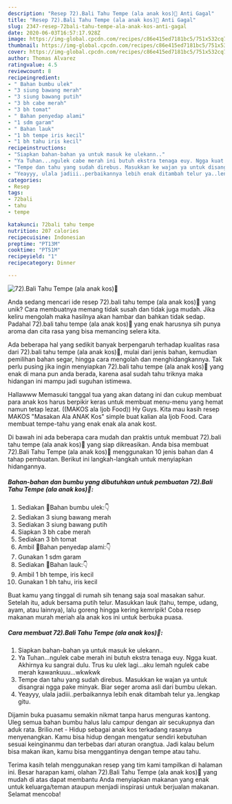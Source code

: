 ```yaml
---
description: "Resep 72).Bali Tahu Tempe (ala anak kos)🍅 Anti Gagal"
title: "Resep 72).Bali Tahu Tempe (ala anak kos)🍅 Anti Gagal"
slug: 2347-resep-72bali-tahu-tempe-ala-anak-kos-anti-gagal
date: 2020-06-03T16:57:17.928Z
image: https://img-global.cpcdn.com/recipes/c86e415ed7181bc5/751x532cq70/72bali-tahu-tempe-ala-anak-kos🍅-foto-resep-utama.jpg
thumbnail: https://img-global.cpcdn.com/recipes/c86e415ed7181bc5/751x532cq70/72bali-tahu-tempe-ala-anak-kos🍅-foto-resep-utama.jpg
cover: https://img-global.cpcdn.com/recipes/c86e415ed7181bc5/751x532cq70/72bali-tahu-tempe-ala-anak-kos🍅-foto-resep-utama.jpg
author: Thomas Alvarez
ratingvalue: 4.5
reviewcount: 8
recipeingredient:
- " Bahan bumbu ulek"
- "3 siung bawang merah"
- "3 siung bawang putih"
- "3 bh cabe merah"
- "3 bh tomat"
- " Bahan penyedap alami"
- "1 sdm garam"
- " Bahan lauk"
- "1 bh tempe iris kecil"
- "1 bh tahu iris kecil"
recipeinstructions:
- "Siapkan bahan-bahan ya untuk masuk ke ulekann.."
- "Ya Tuhan...ngulek cabe merah ini butuh ekstra tenaga euy. Ngga kuat. Akhirnya ku sangrai dulu. Trus ku ulek lagi...aku lemah ngulek cabe merah kawankuuu...wkwkwk"
- "Tempe dan tahu yang sudah direbus. Masukkan ke wajan ya untuk disangrai ngga pake minyak. Biar seger aroma asli dari bumbu ulekan."
- "Yeayyy, ulala jadiii..perbaikannya lebih enak ditambah telur ya..lengkap gitu."
categories:
- Resep
tags:
- 72bali
- tahu
- tempe

katakunci: 72bali tahu tempe 
nutrition: 207 calories
recipecuisine: Indonesian
preptime: "PT13M"
cooktime: "PT51M"
recipeyield: "1"
recipecategory: Dinner

---
```



![72).Bali Tahu Tempe (ala anak kos)🍅](https://img-global.cpcdn.com/recipes/c86e415ed7181bc5/751x532cq70/72bali-tahu-tempe-ala-anak-kos🍅-foto-resep-utama.jpg)

Anda sedang mencari ide resep 72).bali tahu tempe (ala anak kos)🍅 yang unik? Cara membuatnya memang tidak susah dan tidak juga mudah. Jika keliru mengolah maka hasilnya akan hambar dan bahkan tidak sedap. Padahal 72).bali tahu tempe (ala anak kos)🍅 yang enak harusnya sih punya aroma dan cita rasa yang bisa memancing selera kita.

Ada beberapa hal yang sedikit banyak berpengaruh terhadap kualitas rasa dari 72).bali tahu tempe (ala anak kos)🍅, mulai dari jenis bahan, kemudian pemilihan bahan segar, hingga cara mengolah dan menghidangkannya. Tak perlu pusing jika ingin menyiapkan 72).bali tahu tempe (ala anak kos)🍅 yang enak di mana pun anda berada, karena asal sudah tahu triknya maka hidangan ini mampu jadi suguhan istimewa.

Hallawww Memasuki tanggal tua yang akan datang ini dan cukup membuat para anak kos harus berpikir keras untuk membuat menu-menu yang hemat namun tetap lezat. ((MAKOS ala Ijob Food)) Hy Guys. Kita mau kasih resep MAKOS &#34;Masakan Ala ANAK Kos&#34; simple buat kalian ala Ijob Food. Cara membuat tempe-tahu yang enak enak ala anak kost.


Di bawah ini ada beberapa cara mudah dan praktis untuk membuat 72).bali tahu tempe (ala anak kos)🍅 yang siap dikreasikan. Anda bisa membuat 72).Bali Tahu Tempe (ala anak kos)🍅 menggunakan 10 jenis bahan dan 4 tahap pembuatan. Berikut ini langkah-langkah untuk menyiapkan hidangannya.

<!--inarticleads1-->

##### Bahan-bahan dan bumbu yang dibutuhkan untuk pembuatan 72).Bali Tahu Tempe (ala anak kos)🍅:

1. Sediakan  🔵Bahan bumbu ulek:👇
1. Sediakan 3 siung bawang merah
1. Sediakan 3 siung bawang putih
1. Siapkan 3 bh cabe merah
1. Sediakan 3 bh tomat
1. Ambil  🔵Bahan penyedap alami:👇
1. Gunakan 1 sdm garam
1. Sediakan  🔵Bahan lauk:👇
1. Ambil 1 bh tempe, iris kecil
1. Gunakan 1 bh tahu, iris kecil


Buat kamu yang tinggal di rumah sih tenang saja soal masakan sahur. Setelah itu, aduk bersama putih telur. Masukkan lauk (tahu, tempe, udang, ayam, atau lainnya), lalu goreng hingga kering kemripik! Coba resep makanan murah meriah ala anak kos ini untuk berbuka puasa. 

<!--inarticleads2-->

##### Cara membuat 72).Bali Tahu Tempe (ala anak kos)🍅:

1. Siapkan bahan-bahan ya untuk masuk ke ulekann..
1. Ya Tuhan...ngulek cabe merah ini butuh ekstra tenaga euy. Ngga kuat. Akhirnya ku sangrai dulu. Trus ku ulek lagi...aku lemah ngulek cabe merah kawankuuu...wkwkwk
1. Tempe dan tahu yang sudah direbus. Masukkan ke wajan ya untuk disangrai ngga pake minyak. Biar seger aroma asli dari bumbu ulekan.
1. Yeayyy, ulala jadiii..perbaikannya lebih enak ditambah telur ya..lengkap gitu.


Dijamin buka puasamu semakin nikmat tanpa harus menguras kantong. Uleg semua bahan bumbu halus lalu campur dengan air secukupnya dan aduk rata. Brilio.net - Hidup sebagai anak kos terkadang rasanya menyenangkan. Kamu bisa hidup dengan mengatur sendiri kebutuhan sesuai keinginanmu dan terbebas dari aturan orangtua. Jadi kalau belum bisa makan ikan, kamu bisa menggantinya dengan tempe atau tahu. 

Terima kasih telah menggunakan resep yang tim kami tampilkan di halaman ini. Besar harapan kami, olahan 72).Bali Tahu Tempe (ala anak kos)🍅 yang mudah di atas dapat membantu Anda menyiapkan makanan yang enak untuk keluarga/teman ataupun menjadi inspirasi untuk berjualan makanan. Selamat mencoba!
